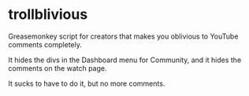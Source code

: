 # trollblivious
Greasemonkey script for creators that makes you oblivious to YouTube comments completely.

It hides the divs in the Dashboard menu for Community, and it hides the comments on the watch page.

It sucks to have to do it, but no more comments.
